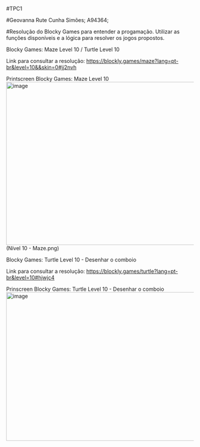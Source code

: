 #TPC1

#Geovanna Rute Cunha Simões; A94364; 

#Resolução do Blocky Games para entender a progamação. Utilizar as funções disponíveis e a lógica para resolver os jogos propostos.

Blocky Games: Maze Level 10 / Turtle Level 10

Link para consultar a resolução: https://blockly.games/maze?lang=pt-br&level=10&&skin=0#jj2nvh

Printscreen Blocky Games: Maze Level 10
<img width="952" height="439" alt="image" src="https://github.com/user-attachments/assets/a8a1c5c7-3766-455f-b356-df2a69943c33" />(Nível 10 - Maze.png)

Blocky Games: Turtle Level 10 - Desenhar o comboio

Link para consultar a resolução: https://blockly.games/turtle?lang=pt-br&level=10#hjwjc4

Prinscreen Blocky Games: Turtle Level 10 - Desenhar o comboio
<img width="886" height="400" alt="image" src="https://github.com/user-attachments/assets/d5efe8d4-02b0-402e-a35a-bc8b9963f7fc" />


